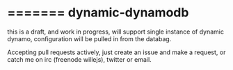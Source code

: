 
=======
dynamic-dynamodb
=====================

this is a draft, and work in progress, will support single instance of dynamic dynamo, configuration will be pulled in from the databag.

Accepting pull requests actively, just create an issue and make a request, or catch me on irc (freenode willejs), twitter or email.
